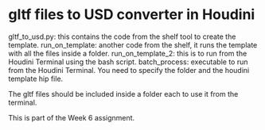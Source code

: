 # gltf files to USD converter in Houdini

gltf_to_usd.py: this contains the code from the shelf tool to create the template.
run_on_template: another code from the shelf, it runs the template with all the files inside a folder.
run_on_template_2: this is to run from the Houdini Terminal using the bash script.
batch_process: executable to run from the Houdini Terminal. You need to specify the folder and the houdini template hip file.

The gltf files should be included inside a folder each to use it from the terminal.

This is part of the Week 6 assignment. 

